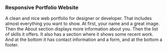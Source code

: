 

###  Responsive Portfolio Website
A clean and nice web portfolio for designer or developer. That includes almost everything you want to show. At first, your name and a great image. Then the About section displays more information about you. Then the list of skills it offers. It also has a section where it shows some recent work. And at the bottom it has contact information and a form, and at the bottom a footer.


